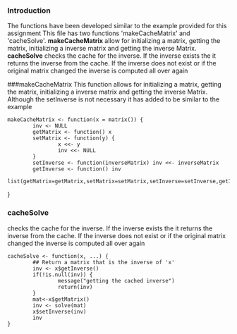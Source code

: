### Introduction

The functions have been developed similar to the example provided for this assignment 
This file has two functions 'makeCacheMatrix' and 'cacheSolve'. 
**makeCacheMatrix**
allow for initializing a matrix, getting the matrix, initializing a 
inverse matrix and getting the inverse Matrix. 
**cacheSolve** 
checks the cache for the inverse. If the inverse exists the it returns 
the inverse from the cache. If the inverse does not exist or if the original matrix 
changed the inverse is computed all over again 


###makeCacheMatrix 
This function allows for initializing a matrix, getting the matrix, 
initializing a inverse matrix and getting the inverse Matrix. Although the 
setInverse is not necessary it has added to be similar to the example

<!-- -->
    makeCacheMatrix <- function(x = matrix()) {
            inv <- NULL
            getMatrix <- function() x  
            setMatrix <- function(y) {  
                    x <<- y
                    inv <<- NULL
            }
            setInverse <- function(inverseMatrix) inv <<- inverseMatrix 
            getInverse <- function() inv  
            list(getMatrix=getMatrix,setMatrix=setMatrix,setInverse=setInverse,getInverse=getInverse)
}

### cacheSolve
checks the cache for the inverse. If the inverse exists the it returns 
the inverse from the cache. If the inverse does not exist or if the original matrix 
changed the inverse is computed all over again

<!-- -->
    cacheSolve <- function(x, ...) {
            ## Return a matrix that is the inverse of 'x'
            inv <- x$getInverse()
            if(!is.null(inv)) {   
                    message("getting the cached inverse")
                    return(inv)
            }
            mat<-x$getMatrix()  
            inv <- solve(mat)  
            x$setInverse(inv)  
            inv                
    }





